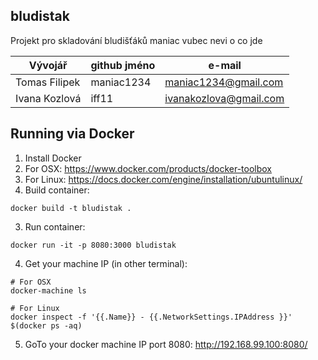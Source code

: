 ## bludistak

Projekt pro skladování bludišťáků
maniac vubec nevi o co jde

Vývojář | github jméno | e-mail
------- | ------------ | ------
 Tomas Filipek | maniac1234 | maniac1234@gmail.com
Ivana Kozlová | iff11 | ivanakozlova@gmail.com

## Running via Docker
1. Install Docker
 1. For OSX: https://www.docker.com/products/docker-toolbox
 2. For Linux: https://docs.docker.com/engine/installation/ubuntulinux/
2. Build container:
```
docker build -t bludistak .
```
3. Run container:
```
docker run -it -p 8080:3000 bludistak
```
4. Get your machine IP (in other terminal):
```
# For OSX
docker-machine ls

# For Linux
docker inspect -f '{{.Name}} - {{.NetworkSettings.IPAddress }}' $(docker ps -aq)
```
5. GoTo your docker machine IP port 8080: http://192.168.99.100:8080/
